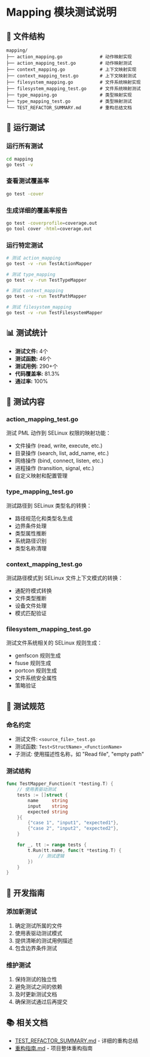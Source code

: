 # Mapping 模块测试说明

## 📁 文件结构

```
mapping/
├── action_mapping.go              # 动作映射实现
├── action_mapping_test.go         # 动作映射测试
├── context_mapping.go             # 上下文映射实现
├── context_mapping_test.go        # 上下文映射测试
├── filesystem_mapping.go          # 文件系统映射实现
├── filesystem_mapping_test.go     # 文件系统映射测试
├── type_mapping.go                # 类型映射实现
├── type_mapping_test.go           # 类型映射测试
└── TEST_REFACTOR_SUMMARY.md       # 重构总结文档
```

## 🧪 运行测试

### 运行所有测试
```bash
cd mapping
go test -v
```

### 查看测试覆盖率
```bash
go test -cover
```

### 生成详细的覆盖率报告
```bash
go test -coverprofile=coverage.out
go tool cover -html=coverage.out
```

### 运行特定测试
```bash
# 测试 action_mapping
go test -v -run TestActionMapper

# 测试 type_mapping
go test -v -run TestTypeMapper

# 测试 context_mapping
go test -v -run TestPathMapper

# 测试 filesystem_mapping
go test -v -run TestFilesystemMapper
```

## 📊 测试统计

- **测试文件:** 4个
- **测试函数:** 46个
- **测试用例:** 290+个
- **代码覆盖率:** 81.3%
- **通过率:** 100%

## 🎯 测试内容

### action_mapping_test.go
测试 PML 动作到 SELinux 权限的映射功能：
- 文件操作 (read, write, execute, etc.)
- 目录操作 (search, list, add_name, etc.)
- 网络操作 (bind, connect, listen, etc.)
- 进程操作 (transition, signal, etc.)
- 自定义映射和配置管理

### type_mapping_test.go
测试路径到 SELinux 类型名的转换：
- 路径规范化和类型名生成
- 边界条件处理
- 类型属性推断
- 系统路径识别
- 类型名称清理

### context_mapping_test.go
测试路径模式到 SELinux 文件上下文模式的转换：
- 通配符模式转换
- 文件类型推断
- 设备文件处理
- 模式匹配验证

### filesystem_mapping_test.go
测试文件系统相关的 SELinux 规则生成：
- genfscon 规则生成
- fsuse 规则生成
- portcon 规则生成
- 文件系统安全属性
- 策略验证

## 📝 测试规范

### 命名约定
- 测试文件: `<source_file>_test.go`
- 测试函数: `Test<StructName>_<FunctionName>`
- 子测试: 使用描述性名称，如 "Read file", "empty path"

### 测试结构
```go
func TestMapper_Function(t *testing.T) {
    // 使用表驱动测试
    tests := []struct {
        name     string
        input    string
        expected string
    }{
        {"case 1", "input1", "expected1"},
        {"case 2", "input2", "expected2"},
    }

    for _, tt := range tests {
        t.Run(tt.name, func(t *testing.T) {
            // 测试逻辑
        })
    }
}
```

## 🔧 开发指南

### 添加新测试
1. 确定测试所属的文件
2. 使用表驱动测试模式
3. 提供清晰的测试用例描述
4. 包含边界条件测试

### 维护测试
1. 保持测试的独立性
2. 避免测试之间的依赖
3. 及时更新测试文档
4. 确保测试通过后再提交

## 📚 相关文档
- [TEST_REFACTOR_SUMMARY.md](./TEST_REFACTOR_SUMMARY.md) - 详细的重构总结
- [重构指南.md](../docs/重构指南.md) - 项目整体重构指南
